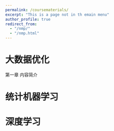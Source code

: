 ```yaml
---
permalink: /coursematerials/
excerpt: "This is a page not in th emain menu"
author_profile: true
redirect_from: 
  - "/nmp/"
  - "/nmp.html"
---
```


大数据优化
======
第一章  内容简介

统计机器学习
======

深度学习
======
